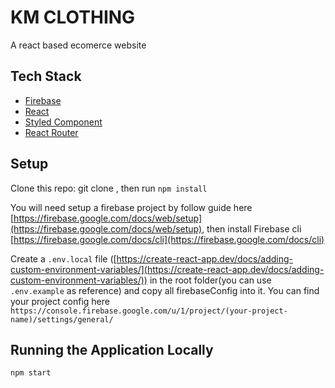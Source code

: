 <!-- prettier-ignore-start -->

# KM CLOTHING

A react based ecomerce website

## Tech Stack

- [Firebase](https://firebase.google.com/)
- [React](https://reactjs.org/)
- [Styled Component](https://styled-components.com/)
- [React Router](https://reactrouter.com/web)

## Setup

Clone this repo: git clone , then run `npm install`

You will need setup a firebase project by follow guide here [https://firebase.google.com/docs/web/setup](https://firebase.google.com/docs/web/setup), then install Firebase cli [https://firebase.google.com/docs/cli](https://firebase.google.com/docs/cli)

Create a `.env.local` file ([https://create-react-app.dev/docs/adding-custom-environment-variables/](https://create-react-app.dev/docs/adding-custom-environment-variables/)) in the root folder(you can use `.env.example` as reference) and copy all firebaseConfig into it. You can find your project config here `https://console.firebase.google.com/u/1/project/(your-project-name)/settings/general/`

## Running the Application Locally

```
npm start

```
